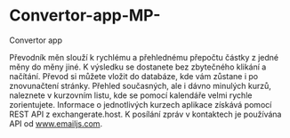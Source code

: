 # Convertor-app-MP-
Convertor app 


Převodník měn slouží k rychlému a přehlednému přepočtu částky z jedné měny do měny jiné. K výsledku se dostanete bez zbytečného klikání a načítání. Převod si můžete vložit do databáze, kde vám zůstane i po znovunačtení stránky. Přehled současných, ale i dávno minulých kurzů, naleznete v kurzovním listu, kde se pomocí kalendáře velmi rychle zorientujete. Informace o jednotlivých kurzech aplikace získává pomocí REST API z exchangerate.host. K posílání zpráv v kontaktech je používána API od www.emailjs.com. 
